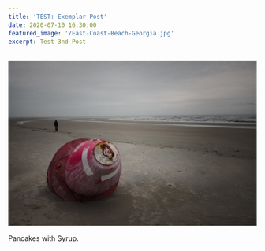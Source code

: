 ```yaml
---
title: 'TEST: Exemplar Post'
date: 2020-07-10 16:30:00
featured_image: '/East-Coast-Beach-Georgia.jpg'
excerpt: Test 3nd Post 
---
```


![](/images/demo/East-Coast-Beach-Georgia.jpg)

Pancakes with Syrup.
